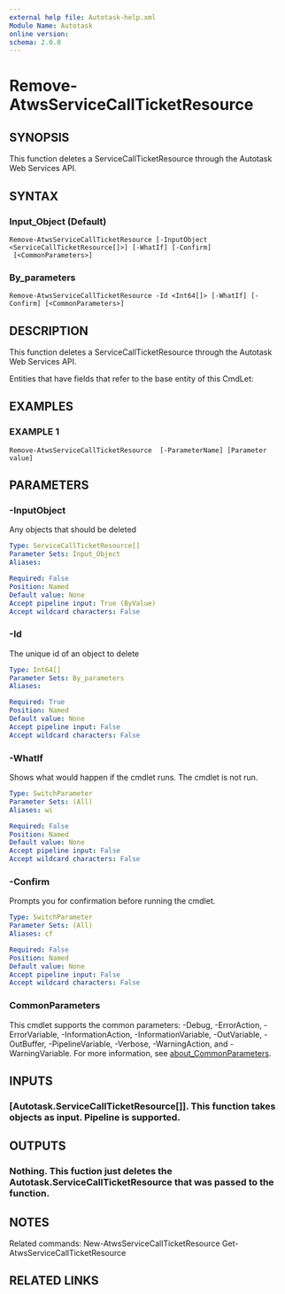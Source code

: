```yaml
---
external help file: Autotask-help.xml
Module Name: Autotask
online version:
schema: 2.0.0
---
```


# Remove-AtwsServiceCallTicketResource

## SYNOPSIS
This function deletes a ServiceCallTicketResource through the Autotask Web Services API.

## SYNTAX

### Input_Object (Default)
```
Remove-AtwsServiceCallTicketResource [-InputObject <ServiceCallTicketResource[]>] [-WhatIf] [-Confirm]
 [<CommonParameters>]
```

### By_parameters
```
Remove-AtwsServiceCallTicketResource -Id <Int64[]> [-WhatIf] [-Confirm] [<CommonParameters>]
```

## DESCRIPTION
This function deletes a ServiceCallTicketResource through the Autotask Web Services API.

Entities that have fields that refer to the base entity of this CmdLet:

## EXAMPLES

### EXAMPLE 1
```
Remove-AtwsServiceCallTicketResource  [-ParameterName] [Parameter value]
```

## PARAMETERS

### -InputObject
Any objects that should be deleted

```yaml
Type: ServiceCallTicketResource[]
Parameter Sets: Input_Object
Aliases:

Required: False
Position: Named
Default value: None
Accept pipeline input: True (ByValue)
Accept wildcard characters: False
```

### -Id
The unique id of an object to delete

```yaml
Type: Int64[]
Parameter Sets: By_parameters
Aliases:

Required: True
Position: Named
Default value: None
Accept pipeline input: False
Accept wildcard characters: False
```

### -WhatIf
Shows what would happen if the cmdlet runs.
The cmdlet is not run.

```yaml
Type: SwitchParameter
Parameter Sets: (All)
Aliases: wi

Required: False
Position: Named
Default value: None
Accept pipeline input: False
Accept wildcard characters: False
```

### -Confirm
Prompts you for confirmation before running the cmdlet.

```yaml
Type: SwitchParameter
Parameter Sets: (All)
Aliases: cf

Required: False
Position: Named
Default value: None
Accept pipeline input: False
Accept wildcard characters: False
```

### CommonParameters
This cmdlet supports the common parameters: -Debug, -ErrorAction, -ErrorVariable, -InformationAction, -InformationVariable, -OutVariable, -OutBuffer, -PipelineVariable, -Verbose, -WarningAction, and -WarningVariable. For more information, see [about_CommonParameters](http://go.microsoft.com/fwlink/?LinkID=113216).

## INPUTS

### [Autotask.ServiceCallTicketResource[]]. This function takes objects as input. Pipeline is supported.
## OUTPUTS

### Nothing. This fuction just deletes the Autotask.ServiceCallTicketResource that was passed to the function.
## NOTES
Related commands:
New-AtwsServiceCallTicketResource
 Get-AtwsServiceCallTicketResource

## RELATED LINKS
